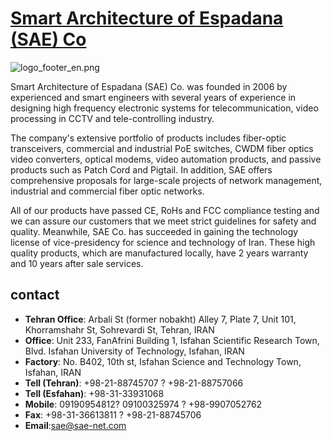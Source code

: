 #  [Smart Architecture of Espadana (SAE) Co](http://sae-net.com/)

![logo_footer_en.png](http://sae-net.com/user/rtl/img/logo_footer_en.png)

Smart Architecture of Espadana (SAE) Co. was founded in 2006 by experienced and smart engineers with several years of experience in designing high frequency electronic systems for telecommunication, video processing in CCTV and tele-controlling industry.

The company's extensive portfolio of products includes fiber-optic transceivers, commercial and industrial PoE switches, CWDM fiber optics video converters, optical modems, video automation products, and passive products such as Patch Cord and Pigtail. In addition, SAE offers comprehensive proposals for large-scale projects of network management, industrial and commercial fiber optic networks.

All of our products have passed CE, RoHs and FCC compliance testing and we can assure our customers that we meet strict guidelines for safety and quality. Meanwhile, SAE Co. has succeeded in gaining the technology license of vice-presidency for science and technology of Iran. These high quality products, which are manufactured locally, have 2 years warranty and 10 years after sale services.


## contact

- **Tehran Office**: Arbali St (former nobakht) Alley 7, Plate 7, Unit 101, Khorramshahr St, Sohrevardi St, Tehran, IRAN
- **Office**: Unit 233, FanAfrini Building 1, Isfahan Scientific Research Town, Blvd. Isfahan University of Technology, Isfahan, IRAN
- **Factory**: No. B402, 10th st, Isfahan Science and Technology Town, Isfahan, IRAN
- **Tell (Tehran)**: +98-21-88745707 ? +98-21-88757066
- **Tell (Esfahan)**: +98-31-33931068
- **Mobile**: 09190954812? 09100325974 ? +98-9907052762
- **Fax**: +98-31-36613811 ? +98-21-88745706
- **Email**:sae@sae-net.com
